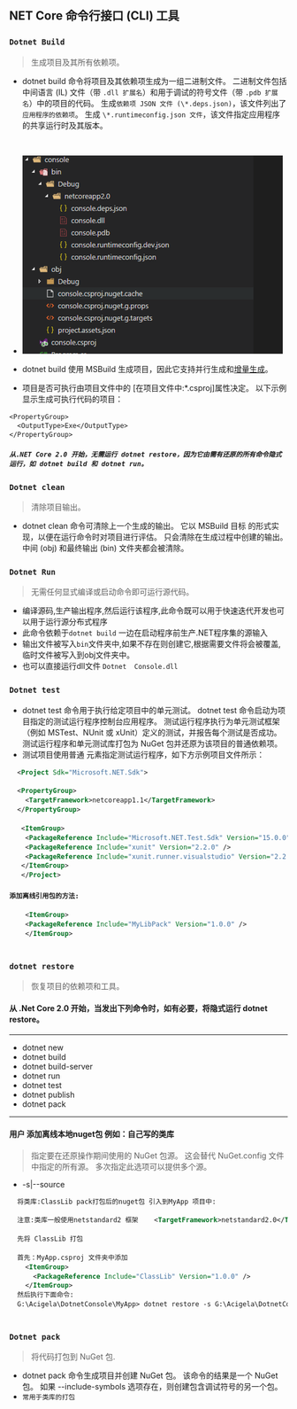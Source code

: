 NET Core 命令行接口 (CLI) 工具
----
### `Dotnet Build` 
> 生成项目及其所有依赖项。
* dotnet build 命令将项目及其依赖项生成为一组二进制文件。 二进制文件包括中间语言 (IL) 文件（带 `.dll 扩展名`）和用于调试的符号文件（带 `.pdb 扩展名`）中的项目的代码。 生成`依赖项 JSON 文件 (\*.deps.json)`，该文件列出了`应用程序的依赖项`。 生成 `\*.runtimeconfig.json 文件`，该文件指定应用程序的共享运行时及其版本。
<br/>

* ![项目文件](/Image//Console.png)


* dotnet build 使用 MSBuild 生成项目，因此它支持并行生成和[增量生成](https://docs.microsoft.com/zh-cn/visualstudio/msbuild/incremental-builds)。
* 项目是否可执行由项目文件中的 <OutputType> [在项目文件中:*.csproj]属性决定。 以下示例显示生成可执行代码的项目：

```
<PropertyGroup>
  <OutputType>Exe</OutputType>
</PropertyGroup>
```
##### `从.NET Core 2.0 开始，无需运行 dotnet restore，因为它由需有还原的所有命令隐式运行，如 dotnet build 和 dotnet run。`

### `Dotnet clean` 
> 清除项目输出。
* dotnet clean 命令可清除上一个生成的输出。 它以 MSBuild 目标 的形式实现，以便在运行命令时对项目进行评估。 只会清除在生成过程中创建的输出。 中间 (obj) 和最终输出 (bin) 文件夹都会被清除。

### `Dotnet Run`
> 无需任何显式编译或启动命令即可运行源代码。
* 编译源码,生产输出程序,然后运行该程序,此命令既可以用于快速迭代开发也可以用于运行源分布式程序
* 此命令依赖于`dotnet build` 一边在启动程序前生产.NET程序集的源输入
* 输出文件被写入`bin`文件夹中,如果不存在则创建它,根据需要文件将会被覆盖,临时文件被写入到obj文件夹中。
* 也可以直接运行dll文件 `Dotnet  Console.dll` 

### `Dotnet test`
* dotnet test 命令用于执行给定项目中的单元测试。 dotnet test 命令启动为项目指定的测试运行程序控制台应用程序。 测试运行程序执行为单元测试框架（例如 MSTest、NUnit 或 xUnit）定义的测试，并报告每个测试是否成功。 测试运行程序和单元测试库打包为 NuGet 包并还原为该项目的普通依赖项。
* 测试项目使用普通 <PackageReference> 元素指定测试运行程序，如下方示例项目文件所示：
```xml
  <Project Sdk="Microsoft.NET.Sdk">

  <PropertyGroup>
    <TargetFramework>netcoreapp1.1</TargetFramework>
  </PropertyGroup>

   <ItemGroup>
    <PackageReference Include="Microsoft.NET.Test.Sdk" Version="15.0.0" />
    <PackageReference Include="xunit" Version="2.2.0" />
    <PackageReference Include="xunit.runner.visualstudio" Version="2.2.0" />
   </ItemGroup>
   </Project>

```

#### `添加离线引用包的方法:`
  
```xml
    <ItemGroup>
    <PackageReference Include="MyLibPack" Version="1.0.0" />
    </ItemGroup>
  
```

### `dotnet restore`
> 恢复项目的依赖项和工具。

#### 从 .Net Core 2.0 开始，当发出下列命令时，如有必要，将隐式运行 dotnet restore。
----
* dotnet new
* dotnet build
* dotnet build-server
* dotnet run
* dotnet test
* dotnet publish
* dotnet pack
----
#### 用户 添加离线本地nuget包 例如：自己写的类库
> 指定要在还原操作期间使用的 NuGet 包源。 这会替代 NuGet.config 文件中指定的所有源。 多次指定此选项可以提供多个源。
* -s|--source <SOURCE>
```xml
  将类库:ClassLib pack打包后的nuget包 引入到MyApp 项目中:
  
  注意:类库一般使用netstandard2 框架    <TargetFramework>netstandard2.0</TargetFramework>
  
  先将 ClassLib 打包

  首先：MyApp.csproj 文件夹中添加
    <ItemGroup>
      <PackageReference Include="ClassLib" Version="1.0.0" />
    </ItemGroup>
  然后执行下面命令:
  G:\Acigela\DotnetConsole\MyApp> dotnet restore -s G:\Acigela\DotnetConsole\ClassLib\bin\Debug\
  
```
  
  
### `Dotnet pack`
> 将代码打包到 NuGet 包.
* dotnet pack 命令生成项目并创建 NuGet 包。 该命令的结果是一个 NuGet 包。 如果 --include-symbols 选项存在，则创建包含调试符号的另一个包。
* `常用于类库的打包`
